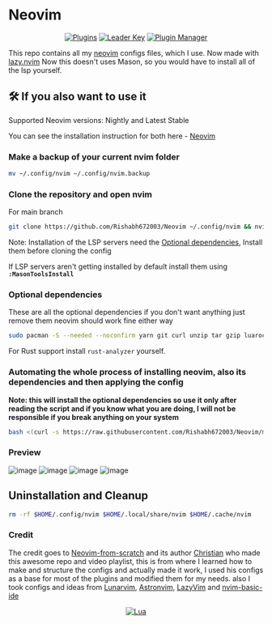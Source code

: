 # Neovim

<center>

[![Plugins](https://dotfyle.com/Rishabh672003/neovim/badges/plugins?style=for-the-badge)](https://dotfyle.com/Rishabh672003/neovim)
[![Leader Key](https://dotfyle.com/Rishabh672003/neovim/badges/leaderkey?style=for-the-badge)](https://dotfyle.com/Rishabh672003/neovim)
[![Plugin Manager](https://dotfyle.com/Rishabh672003/neovim/badges/plugin-manager?style=for-the-badge)](https://dotfyle.com/Rishabh672003/neovim)

</center>

This repo contains all my [neovim](https://github.com/neovim/neovim) configs files, which I use. Now made with [lazy.nvim](https://github.com/folke/lazy.nvim)
Now this doesn't uses Mason, so you would have to install all of the lsp yourself.

## 🛠️ If you also want to use it

Supported Neovim versions: Nightly and Latest Stable

You can see the installation instruction for both here - [Neovim](https://github.com/neovim/neovim/wiki/Installing-Neovim)

### Make a backup of your current nvim folder

```bash
mv ~/.config/nvim ~/.config/nvim.backup
```

### Clone the repository and open nvim

For main branch

```bash
git clone https://github.com/Rishabh672003/Neovim ~/.config/nvim && nvim
```

Note: Installation of the LSP servers need the [Optional dependencies](#Optional-dependencies), Install them before cloning the config

If LSP servers aren't getting installed by default install them using **`:MasonToolsInstall`**

### Optional dependencies

These are all the optional dependencies if you don't want anything just remove them neovim should work fine either way

```bash
sudo pacman -S --needed --noconfirm yarn git curl unzip tar gzip luarocks npm python-pip go
```

For Rust support install `rust-analyzer` yourself.

### Automating the whole process of installing neovim, also its dependencies and then applying the config

**Note: this will install the optional dependencies so use it only after reading the script and if you know what you are doing, I will not be responsible if you break anything on your system**

```bash
bash <(curl -s https://raw.githubusercontent.com/Rishabh672003/Neovim/main/install.sh)
```

### Preview

![image](https://github.com/Rishabh672003/Neovim/assets/53911515/20c2dde6-c369-4bea-be24-eaf9ff359581)
![image](https://github.com/Rishabh672003/Neovim/assets/53911515/be32d082-6ade-4166-a63b-032749cef49d)
![image](https://github.com/Rishabh672003/Neovim/assets/53911515/2003cd47-61b3-4244-a2c0-5866c5159673)
![image](https://github.com/Rishabh672003/Neovim/assets/53911515/80b9cde3-af3e-477d-bb30-53358c7e5959)

## Uninstallation and Cleanup

```bash
rm -rf $HOME/.config/nvim $HOME/.local/share/nvim $HOME/.cache/nvim
```

### Credit

The credit goes to [Neovim-from-scratch](https://github.com/LunarVim/Neovim-from-scratch) and its author [Christian](https://github.com/ChristianChiarulli) who made this awesome repo and video playlist, this is from where I learned how to make and structure the configs and actually made it work, I used his configs as a base for most of the plugins and modified them for my needs.
also I took configs and ideas from [Lunarvim](https://github.com/LunarVim/LunarVim), [Astronvim](https://github.com/AstroNvim/AstroNvim), [LazyVim](https://github.com/LazyVim/LazyVim) and [nvim-basic-ide](https://github.com/lunarvim/nvim-basic-ide)

<div align="center" id="madewithlua">

[![Lua](https://img.shields.io/badge/Made%20with%20Lua-blue.svg?style=for-the-badge&logo=lua)](#madewithlua)

</div>
